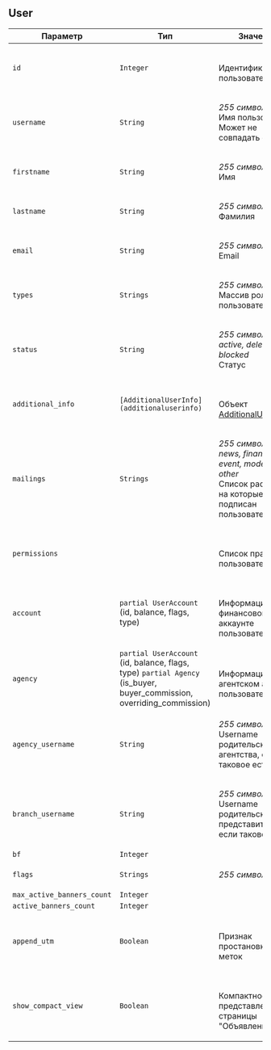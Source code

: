 
## User


<table>
    <thead>
        <tr><th>Параметр</th><th>Тип</th><th>Значение</th></tr>
    </thead>
    <tbody>
        <tr>
            <td><code>id</code></td>
            <td><code>Integer</code></td>
            <td><p><br />Идентификатор пользователя</p></td>
        </tr><tr>
            <td><code>username</code></td>
            <td><code>String</code></td>
            <td><p><em>255 символов</em> <br />Имя пользователя. Может не совпадать с email</p></td>
        </tr><tr>
            <td><code>firstname</code></td>
            <td><code>String</code></td>
            <td><p><em>255 символов</em> <br />Имя</p></td>
        </tr><tr>
            <td><code>lastname</code></td>
            <td><code>String</code></td>
            <td><p><em>255 символов</em> <br />Фамилия</p></td>
        </tr><tr>
            <td><code>email</code></td>
            <td><code>String</code></td>
            <td><p><em>255 символов</em> <br />Email</p></td>
        </tr><tr>
            <td><code>types</code></td>
            <td><code>Strings</code></td>
            <td><p><em>255 символов</em> <br />Массив ролей пользователя</p></td>
        </tr><tr>
            <td><code>status</code></td>
            <td><code>String</code></td>
            <td><p><em>255 символов</em> <em>active, deleted, blocked</em><br />Статус</p></td>
        </tr><tr>
            <td><code>additional_info</code></td>
            <td><code>[AdditionalUserInfo](additionaluserinfo)</code></td>
            <td><p><br />Объект <a href="#object_additionaluserinfo">AdditionalUserInfo</a></p></td>
        </tr><tr>
            <td><code>mailings</code></td>
            <td><code>Strings</code></td>
            <td><p><em>255 символов</em> <em>news, finance, event, moderation, other</em><br />Список рассылок, на которые подписан пользователь</p></td>
        </tr><tr>
            <td><code>permissions</code></td>
            <td><code></code></td>
            <td><p><br />Список прав пользователя</p></td>
        </tr><tr>
            <td><code>account</code></td>
            <td><code></code><code>partial UserAccount</code><br />
(id, balance, flags, type)
</td>
            <td><p><br />Информация о финансовом аккаунте пользователя</p></td>
        </tr><tr>
            <td><code>agency</code></td>
            <td><code></code><code>partial UserAccount</code><br />
(id, balance, flags, type)
<code>partial Agency</code><br />
(is_buyer, buyer_commission, overriding_commission)
</td>
            <td><p><br />Информация о агентском аккаунте пользователя</p></td>
        </tr><tr>
            <td><code>agency_username</code></td>
            <td><code>String</code></td>
            <td><p><em>255 символов</em> <br />Username родительского агентства, если таковое есть</p></td>
        </tr><tr>
            <td><code>branch_username</code></td>
            <td><code>String</code></td>
            <td><p><em>255 символов</em> <br />Username родительского представительства, если таковое есть</p></td>
        </tr><tr>
            <td><code>bf</code></td>
            <td><code>Integer</code></td>
            <td></td>
        </tr><tr>
            <td><code>flags</code></td>
            <td><code>Strings</code></td>
            <td><p><em>255 символов</em> </p></td>
        </tr><tr>
            <td><code>max_active_banners_count</code></td>
            <td><code>Integer</code></td>
            <td></td>
        </tr><tr>
            <td><code>active_banners_count</code></td>
            <td><code>Integer</code></td>
            <td></td>
        </tr><tr>
            <td><code>append_utm</code></td>
            <td><code>Boolean</code></td>
            <td><p><br />Признак простановки UTM-меток</p></td>
        </tr><tr>
            <td><code>show_compact_view</code></td>
            <td><code>Boolean</code></td>
            <td><p><br />Компактное представление страницы "Объявления"</p></td>
        </tr>
    </tbody>
</table>